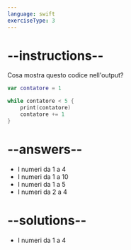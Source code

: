 ```yaml
---
language: swift
exerciseType: 3
---
```


# --instructions--

Cosa mostra questo codice nell'output?
```swift
var contatore = 1

while contatore < 5 {
    print(contatore)
    contatore += 1
}
```

# --answers--

- I numeri da 1 a 4
- I numeri da 1 a 10
- I numeri da 1 a 5
- I numeri da 2 a 4

# --solutions--

- I numeri da 1 a 4

